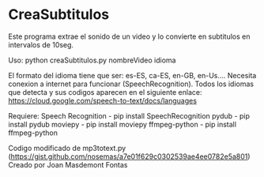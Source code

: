 # CreaSubtitulos
Este programa extrae el sonido de un video y lo convierte en subtitulos en intervalos de 10seg.

Uso:
    python creaSubtitulos.py nombreVideo idioma
    
El formato del idioma tiene que ser: es-ES, ca-ES, en-GB, en-Us....
Necesita conexion a internet para funcionar (SpeechRecognition). Todos los idiomas que detecta y sus codigos aparecen en el siguiente enlace:
https://cloud.google.com/speech-to-text/docs/languages

Requiere:
Speech Recognition  - pip install SpeechRecognition
pydub               - pip install pydub
moviepy             - pip install moviepy
ffmpeg-python       - pip install ffmpeg-python
















Codigo modificado de mp3totext.py (https://gist.github.com/nosemas/a7e01f629c0302539ae4ee0782e5a801) Creado por Joan Masdemont Fontas
